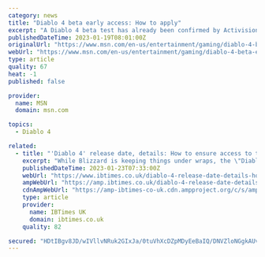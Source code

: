 ```yaml
---
category: news
title: "Diablo 4 beta early access: How to apply"
excerpt: "A Diablo 4 beta test has already been confirmed by Activision-Blizzard, which has demon hunters worldwide on edge. As with most modern multiplayer games, Blizzard will rely on the community to ..."
publishedDateTime: 2023-01-19T08:01:00Z
originalUrl: "https://www.msn.com/en-us/entertainment/gaming/diablo-4-beta-early-access-how-to-apply/ar-AA16wwEm"
webUrl: "https://www.msn.com/en-us/entertainment/gaming/diablo-4-beta-early-access-how-to-apply/ar-AA16wwEm"
type: article
quality: 67
heat: -1
published: false

provider:
  name: MSN
  domain: msn.com

topics:
  - Diablo 4

related:
  - title: "'Diablo 4' release date, details: How to ensure access to the upcoming open beta?"
    excerpt: "While Blizzard is keeping things under wraps, the \"Diablo 4\" beta will likely arrive a couple of months before the \"Diablo 4\" release date arrives in June."
    publishedDateTime: 2023-01-23T07:33:00Z
    webUrl: "https://www.ibtimes.co.uk/diablo-4-release-date-details-how-ensure-access-upcoming-open-beta-1711669"
    ampWebUrl: "https://amp.ibtimes.co.uk/diablo-4-release-date-details-how-ensure-access-upcoming-open-beta-1711669"
    cdnAmpWebUrl: "https://amp-ibtimes-co-uk.cdn.ampproject.org/c/s/amp.ibtimes.co.uk/diablo-4-release-date-details-how-ensure-access-upcoming-open-beta-1711669"
    type: article
    provider:
      name: IBTimes UK
      domain: ibtimes.co.uk
    quality: 82

secured: "HDtIBgv8JD/wIVllvNRuk2GIxJa/0tuVhXcDZpMDyEeBaIQ/DNVZloNGgkAUvGmwL0XtisynIO90S9Elu2n9ZEAGroCnTa6wowM0gEkBW2I4XUDW1pHOnfj8KXv9gKmYF65Cg1VlV40q7Res3UvcZZtdppcZK2d9QDb2nqg4YIFOc57qtsYy3phpuPaLtil2j8Uj0W1RdPkNWhUOuICMMDrVzfSDmsBCZkRdULjoM3xFHt0CshE5IFn69KzzJN6dJWyuC5z8IE5cI/mqksIfrO2TU3d841gN3GUlyErn+UoFsvJMMP4zkRfgFBjC/KOUk5RqPX7aXlYyG+/ZlI+WlWEIyFc3K/7LdD1SYb/8vrM=;tbNYBAdLPFLfSCLcOn3r4g=="
---
```


